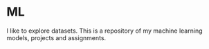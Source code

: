 # ML
I like to explore datasets. This is a repository of my machine learning models, projects and assignments.
